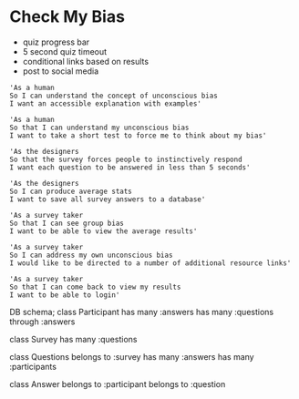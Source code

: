 Check My Bias
=============

* quiz progress bar
* 5 second quiz timeout
* conditional links based on results
* post to social media


```
'As a human
So I can understand the concept of unconscious bias
I want an accessible explanation with examples'

'As a human
So that I can understand my unconscious bias
I want to take a short test to force me to think about my bias'

'As the designers
So that the survey forces people to instinctively respond
I want each question to be answered in less than 5 seconds'

'As the designers
So I can produce average stats
I want to save all survey answers to a database'

'As a survey taker
So that I can see group bias
I want to be able to view the average results'

'As a survey taker
So I can address my own unconscious bias
I would like to be directed to a number of additional resource links'

'As a survey taker
So that I can come back to view my results
I want to be able to login'
```


DB schema;
class Participant
  has many :answers
  has many :questions through :answers

class Survey
  has many :questions

class Questions
  belongs to :survey
  has many :answers
  has many :participants

class Answer
  belongs to :participant
  belongs to :question
  
